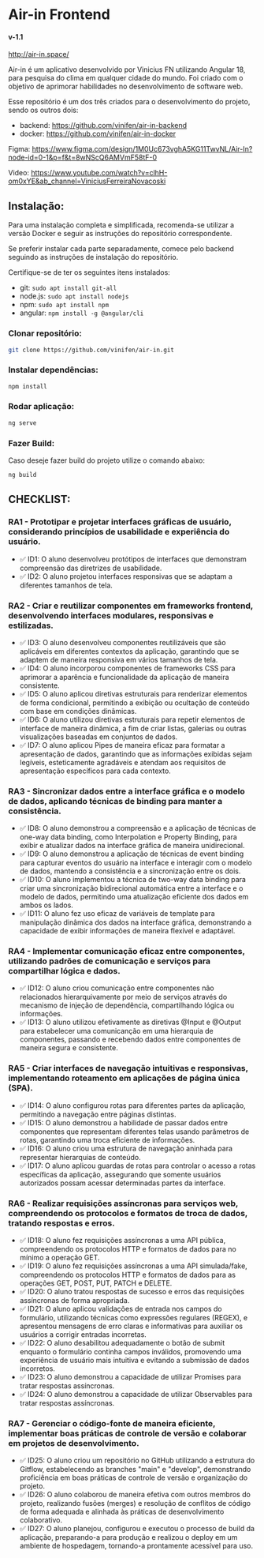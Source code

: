 # Air-in Frontend
#### v-1.1

http://air-in.space/

Air-in é um aplicativo desenvolvido por Vinicius FN utilizando Angular 18, para pesquisa do clima em qualquer cidade do mundo. Foi criado com o objetivo de aprimorar habilidades no desenvolvimento de software web.

Esse repositório é um dos três criados para o desenvolvimento do projeto, sendo os outros dois:
- backend: https://github.com/vinifen/air-in-backend
- docker: https://github.com/vinifen/air-in-docker

Figma: https://www.figma.com/design/1M0Uc673vghA5KG11TwvNL/Air-In?node-id=0-1&p=f&t=8wNScQ6AMVmF58tF-0

Video: https://www.youtube.com/watch?v=clhH-om0xYE&ab_channel=ViniciusFerreiraNovacoski

## Instalação:

Para uma instalação completa e simplificada, recomenda-se utilizar a versão Docker e seguir as instruções do repositório correspondente.

Se preferir instalar cada parte separadamente, comece pelo backend seguindo as instruções de instalação do repositório.

Certifique-se de ter os seguintes itens instalados: 
- git:  `sudo apt install git-all`
- node.js: `sudo apt install nodejs` 
- npm: `sudo apt install npm` 
- angular: `npm install -g @angular/cli`

### Clonar repositório:

```bash
git clone https://github.com/vinifen/air-in.git
```

### Instalar dependências:

```bash
npm install
```

### Rodar aplicação:


```bash
ng serve
```

### Fazer Build:

Caso deseje fazer build do projeto utilize o comando abaixo:

```bash
ng build
```

## CHECKLIST: 

### RA1 - Prototipar e projetar interfaces gráficas de usuário, considerando princípios de usabilidade e experiência do usuário.

- ✅ ID1: O aluno desenvolveu protótipos de interfaces que demonstram compreensão das diretrizes de usabilidade.
- ✅ ID2: O aluno projetou interfaces responsivas que se adaptam a diferentes tamanhos de tela.

### RA2 - Criar e reutilizar componentes em frameworks frontend, desenvolvendo interfaces modulares, responsivas e estilizadas.

- ✅ ID3: O aluno desenvolveu componentes reutilizáveis que são aplicáveis em diferentes contextos da aplicação, garantindo que se adaptem de maneira responsiva em vários tamanhos de tela.
- ✅ ID4: O aluno incorporou componentes de frameworks CSS para aprimorar a aparência e funcionalidade da aplicação de maneira consistente.
- ✅ ID5: O aluno aplicou diretivas estruturais para renderizar elementos de forma condicional, permitindo a exibição ou ocultação de conteúdo com base em condições dinâmicas.
- ✅ ID6: O aluno utilizou diretivas estruturais para repetir elementos de interface de maneira dinâmica, a fim de criar listas, galerias ou outras visualizações baseadas em conjuntos de dados.
- ✅ ID7: O aluno aplicou Pipes de maneira eficaz para formatar a apresentação de dados, garantindo que as informações exibidas sejam legíveis, esteticamente agradáveis e atendam aos requisitos de apresentação específicos para cada contexto.

### RA3 - Sincronizar dados entre a interface gráfica e o modelo de dados, aplicando técnicas de binding para manter a consistência.

- ✅ ID8: O aluno demonstrou a compreensão e a aplicação de técnicas de one-way data binding, como Interpolation e Property Binding, para exibir e atualizar dados na interface gráfica de maneira unidirecional.
- ✅ ID9: O aluno demonstrou a aplicação de técnicas de event binding para capturar eventos do usuário na interface e interagir com o modelo de dados, mantendo a consistência e a sincronização entre os dois.
- ✅ ID10: O aluno implementou a técnica de two-way data binding para criar uma sincronização bidirecional automática entre a interface e o modelo de dados, permitindo uma atualização eficiente dos dados em ambos os lados.
- ✅ ID11: O aluno fez uso eficaz de variáveis de template para manipulação dinâmica dos dados na interface gráfica, demonstrando a capacidade de exibir informações de maneira flexível e adaptável.

### RA4 - Implementar comunicação eficaz entre componentes, utilizando padrões de comunicação e serviços para compartilhar lógica e dados.

- ✅ ID12: O aluno criou comunicação entre componentes não relacionados hierarquivamente por meio de serviços através do mecanismo de injeção de dependência, compartilhando lógica ou informações.
- ✅ ID13: O aluno utilizou efetivamente as diretivas @Input e @Output para estabelecer uma comunicanção em uma hierarquia de componentes, passando e recebendo dados entre componentes de maneira segura e consistente.

### RA5 - Criar interfaces de navegação intuitivas e responsivas, implementando roteamento em aplicações de página única (SPA).

- ✅ ID14: O aluno configurou rotas para diferentes partes da aplicação, permitindo a navegação entre páginas distintas.
- ✅ ID15: O aluno demonstrou a habilidade de passar dados entre componentes que representam diferentes telas usando parâmetros de rotas, garantindo uma troca eficiente de informações.
- ✅ ID16: O aluno criou uma estrutura de navegação aninhada para representar hierarquias de conteúdo.
- ✅ ID17: O aluno aplicou guardas de rotas para controlar o acesso a rotas específicas da aplicação, assegurando que somente usuários autorizados possam acessar determinadas partes da interface.

### RA6 - Realizar requisições assíncronas para serviços web, compreendendo os protocolos e formatos de troca de dados, tratando respostas e erros.

- ✅ ID18: O aluno fez requisições assíncronas a uma API pública, compreendendo os protocolos HTTP e formatos de dados para no mínimo a operação GET.
- ✅ ID19: O aluno fez requisições assíncronas a uma API simulada/fake, compreendendo os protocolos HTTP e formatos de dados para as operações GET, POST, PUT, PATCH e DELETE.
- ✅ ID20: O aluno tratou respostas de sucesso e erros das requisições assíncronas de forma apropriada.
- ✅ ID21: O aluno aplicou validações de entrada nos campos do formulário, utilizando técnicas como expressões regulares (REGEX), e apresentou mensagens de erro claras e informativas para auxiliar os usuários a corrigir entradas incorretas.
- ✅ ID22: O aluno desabilitou adequadamente o botão de submit enquanto o formulário continha campos inválidos, promovendo uma experiência de usuário mais intuitiva e evitando a submissão de dados incorretos.
- ✅ ID23: O aluno demonstrou a capacidade de utilizar Promises para tratar respostas assíncronas.
- ✅ ID24: O aluno demonstrou a capacidade de utilizar Observables para tratar respostas assíncronas.
  
### RA7 - Gerenciar o código-fonte de maneira eficiente, implementar boas práticas de controle de versão e colaborar em projetos de desenvolvimento.

- ✅ ID25: O aluno criou um repositório no GitHub utilizando a estrutura do Gitflow, estabelecendo as branches "main" e "develop", demonstrando proficiência em boas práticas de controle de versão e organização do projeto.
- ✅ ID26: O aluno colaborou de maneira efetiva com outros membros do projeto, realizando fusões (merges) e resolução de conflitos de código de forma adequada e alinhada às práticas de desenvolvimento colaborativo.
- ✅ ID27: O aluno planejou, configurou e executou o processo de build da aplicação, preparando-a para produção e realizou o deploy em um ambiente de hospedagem, tornando-a prontamente acessível para uso.




